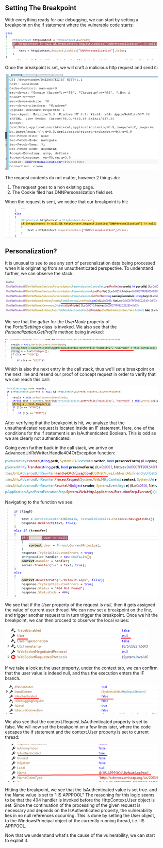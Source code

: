## Setting The Breakpoint
With everything ready for our debugging, we can start by setting a breakpoint on the if statement where the vulnerable code starts:

![](../../03.%20Screenshots/t4-ss13.png)

Once the breakpoint is set, we will craft a malicious http request and send it:

![](../../03.%20Screenshots/t4-ss14.png)

The request contents do not matter, however 2 things do:
1. The request goes to a non existing page.
2. The Cookie filed has DNNPersonalization field set.

When the request is sent, we notice that our breakpoint is hit:

![](../../03.%20Screenshots/t4-ss15.png)

## Personalization?
It is unusual to see to see any sort of personalization data being processed when it is originating from an unauthenticated perspective.
To understand further, we can observe the stack:

![](../../03.%20Screenshots/t4-ss16.png)

We see that the _getter_ for the _UserMode_ property of the _PortalSettings_ class is invoked.
We also see that the _Personalization.GetProfile_ method being invoked:

![](../../03.%20Screenshots/t4-ss17.png)

Which is also the next entry in the call stack, thus we'll set a breakpoint on the next line and resend our proof of concept request in order to verify that we can reach this call:

![](../../03.%20Screenshots/t4-ss18.png)

After verifying that the breakpoint is hit, we analyze that the unauthenticated request is located inside an IF statement.
Here, one of the conditions for the if statement is an IsAuthenticated Boolean.
This is odd as we are clearly not authenticated.

Going even further back in the call stack, we arrive on AdvancedUrlReWriter.Handle404OrException function:

![](../../03.%20Screenshots/t4-ss19.png)

Navigating to the function we see:

![](../../03.%20Screenshots/t4-ss20.png)

We see that if the _User_ property of the request is _null_, then it gets assigned the value of current user thread.
We can now set a breakpoint on the line, and trigger another request to in turn trigger the breakpoint.
Once we hit the breakpoint, we can then proceed to observer the local values:

![](../../03.%20Screenshots/t4-ss21.png)

If we take a look at the user property, under the context tab, we can confirm that the user value is indeed null, and thus the execution enters the IF branch.

![](../../03.%20Screenshots/t4-ss22.png)

We also see that the context.Request.IsAuthenticated property is set to false.
We will now set the breakpoint on a few lines later, where the code escapes the if statement and the context.User property is set to current thread:

![](../../t4-ss23.png)

Hitting the breakpoint, we see that the IsAuthenticated value is set true. and the Name value is set to "IIS APPPOOL"
The reasoning for this logic seems to be that the 404 handler is invoked before the HttpContext.User object is set.
Since the continuation of the processing of the given request is necessary and depends on the IsAuthenticated property, the vulnerability lies in no null references occurring.
This is done by setting the User object, to the WindowsPrincipal object of the currently running thread, i.e. IIS APPPOOL.

Now that we understand what's the cause of the vulnerability, we can start to exploit it.
